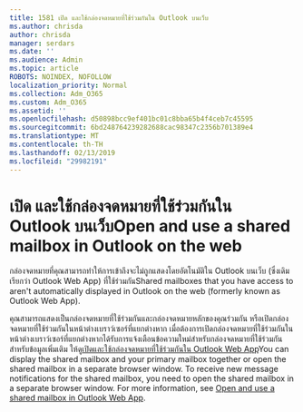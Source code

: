 ```yaml
---
title: 1581 เปิด และใช้กล่องจดหมายที่ใช้ร่วมกันใน Outlook บนเว็บ
ms.author: chrisda
author: chrisda
manager: serdars
ms.date: ''
ms.audience: Admin
ms.topic: article
ROBOTS: NOINDEX, NOFOLLOW
localization_priority: Normal
ms.collection: Adm_O365
ms.custom: Adm_O365
ms.assetid: ''
ms.openlocfilehash: d50898bcc9ef401bc01c8bba65b4f4ceb7c45595
ms.sourcegitcommit: 6bd248764239282688cac98347c2356b701389e4
ms.translationtype: MT
ms.contentlocale: th-TH
ms.lasthandoff: 02/13/2019
ms.locfileid: "29982191"
---
```

# <a name="open-and-use-a-shared-mailbox-in-outlook-on-the-web"></a><span data-ttu-id="4e6c9-102">เปิด และใช้กล่องจดหมายที่ใช้ร่วมกันใน Outlook บนเว็บ</span><span class="sxs-lookup"><span data-stu-id="4e6c9-102">Open and use a shared mailbox in Outlook on the web</span></span>

<span data-ttu-id="4e6c9-103">กล่องจดหมายที่คุณสามารถทำให้การเข้าถึงจะไม่ถูกแสดงโดยอัตโนมัติใน Outlook บนเว็บ (ซึ่งเดิมเรียกว่า Outlook Web App) ที่ใช้ร่วมกัน</span><span class="sxs-lookup"><span data-stu-id="4e6c9-103">Shared mailboxes that you have access to aren't automatically displayed in Outlook on the web (formerly known as Outlook Web App).</span></span>

<span data-ttu-id="4e6c9-p101">คุณสามารถแสดงเป็นกล่องจดหมายที่ใช้ร่วมกันและกล่องจดหมายหลักของคุณร่วมกัน หรือเปิดกล่องจดหมายที่ใช้ร่วมกันในหน้าต่างเบราว์เซอร์ที่แยกต่างหาก เมื่อต้องการเปิดกล่องจดหมายที่ใช้ร่วมกันในหน้าต่างเบราว์เซอร์ที่แยกต่างหากได้รับการแจ้งเตือนข้อความใหม่สำหรับกล่องจดหมายที่ใช้ร่วมกัน สำหรับข้อมูลเพิ่มเติม ให้ดู[เปิดและใช้กล่องจดหมายที่ใช้ร่วมกันใน Outlook Web App](https://support.office.com/article/BC127866-42BE-4DE7-92AE-1EF2F787FD5C)</span><span class="sxs-lookup"><span data-stu-id="4e6c9-p101">You can display the shared mailbox and your primary mailbox together or open the shared mailbox in a separate browser window. To receive new message notifications for the shared mailbox, you need to open the shared mailbox in a separate browser window. For more information, see [Open and use a shared mailbox in Outlook Web App](https://support.office.com/article/BC127866-42BE-4DE7-92AE-1EF2F787FD5C).</span></span>